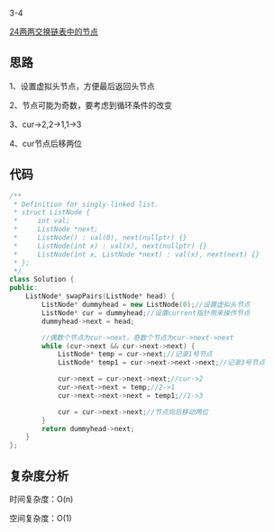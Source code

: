3-4

[24两两交换链表中的节点](https://leetcode.cn/problems/swap-nodes-in-pairs/)

## 思路
1、设置虚拟头节点，方便最后返回头节点

2、节点可能为奇数，要考虑到循环条件的改变

3、cur->2,2->1,1->3

4、cur节点后移两位

## 代码
```cpp
/**
 * Definition for singly-linked list.
 * struct ListNode {
 *     int val;
 *     ListNode *next;
 *     ListNode() : val(0), next(nullptr) {}
 *     ListNode(int x) : val(x), next(nullptr) {}
 *     ListNode(int x, ListNode *next) : val(x), next(next) {}
 * };
 */
class Solution {
public:
    ListNode* swapPairs(ListNode* head) {
        ListNode* dummyhead = new ListNode(0);//设置虚拟头节点
        ListNode* cur = dummyhead;//设置current指针用来操作节点
        dummyhead->next = head;

        //偶数个节点为cur->next，奇数个节点为cur->next->next
        while (cur->next && cur->next->next) {
            ListNode* temp = cur->next;//记录1号节点
            ListNode* temp1 = cur->next->next->next;//记录3号节点

            cur->next = cur->next->next;//cur->2
            cur->next->next = temp;//2->1
            cur->next->next->next = temp1;//1->3

            cur = cur->next->next;//节点向后移动两位
        }
        return dummyhead->next;
    }
};
```
## 复杂度分析
时间复杂度：O(n)

空间复杂度：O(1)
